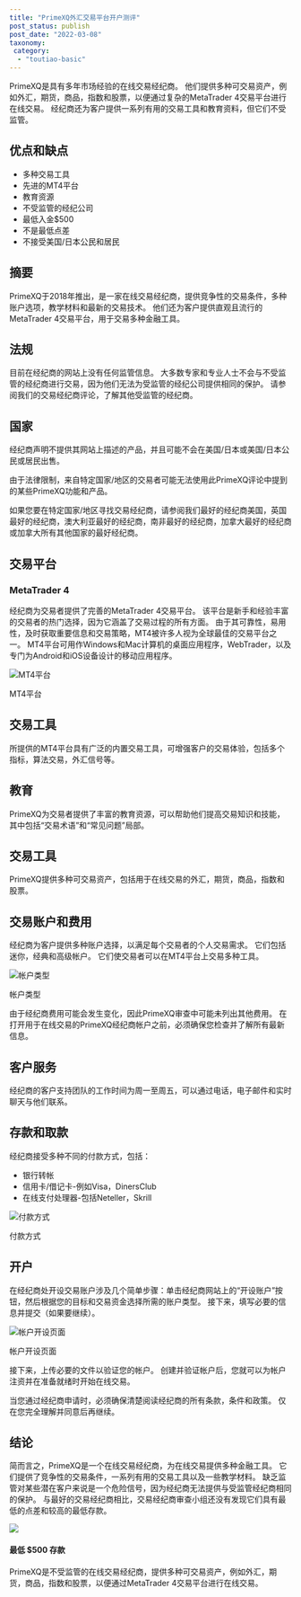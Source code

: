 ```yaml
---
title: "PrimeXQ外汇交易平台开户测评"
post_status: publish
post_date: "2022-03-08"
taxonomy:
 category: 
  - "toutiao-basic"
---
```


PrimeXQ是具有多年市场经验的在线交易经纪商。 他们提供多种可交易资产，例如外汇，期货，商品，指数和股票，以便通过复杂的MetaTrader 4交易平台进行在线交易。 经纪商还为客户提供一系列有用的交易工具和教育资料，但它们不受监管。

## 优点和缺点
- 多种交易工具
- 先进的MT4平台
- 教育资源
- 不受监管的经纪公司
- 最低入金$500
- 不是最低点差
- 不接受美国/日本公民和居民


## 摘要

PrimeXQ于2018年推出，是一家在线交易经纪商，提供竞争性的交易条件，多种账户选项，教学材料和最新的交易技术。 他们还为客户提供直观且流行的MetaTrader 4交易平台，用于交易多种金融工具。

## 法规

目前在经纪商的网站上没有任何监管信息。 大多数专家和专业人士不会与不受监管的经纪商进行交易，因为他们无法为受监管的经纪公司提供相同的保护。 请参阅我们的交易经纪商评论，了解其他受监管的经纪商。

## 国家

经纪商声明不提供其网站上描述的产品，并且可能不会在美国/日本或美国/日本公民或居民出售。

由于法律限制，来自特定国家/地区的交易者可能无法使用此PrimeXQ评论中提到的某些PrimeXQ功能和产品。

如果您要在特定国家/地区寻找交易经纪商，请参阅我们最好的经纪商美国，英国最好的经纪商，澳大利亚最好的经纪商，南非最好的经纪商，加拿大最好的经纪商或加拿大所有其他国家的最好经纪商。

## 交易平台

### MetaTrader 4

经纪商为交易者提供了完善的MetaTrader 4交易平台。 该平台是新手和经验丰富的交易者的热门选择，因为它涵盖了交易过程的所有方面。 由于其可靠性，易用性，及时获取重要信息和交易策略，MT4被许多人视为全球最佳的交易平台之一。 MT4平台可用作Windows和Mac计算机的桌面应用程序，WebTrader，以及专门为Android和iOS设备设计的移动应用程序。

![MT4平台](https://cdn.fendou.la/funstoutiao/2020/11/Primexq-Review-MT4-Platform.jpg "MT4平台")

MT4平台

## 交易工具

所提供的MT4平台具有广泛的内置交易工具，可增强客户的交易体验，包括多个指标，算法交易，外汇信号等。

## 教育

PrimeXQ为交易者提供了丰富的教育资源，可以帮助他们提高交易知识和技能，其中包括“交易术语”和“常见问题”局部。

## 交易工具

PrimeXQ提供多种可交易资产，包括用于在线交易的外汇，期货，商品，指数和股票。

## 交易账户和费用

经纪商为客户提供多种账户选择，以满足每个交易者的个人交易需求。 它们包括迷你，经典和高级帐户。 它们使交易者可以在MT4平台上交易多种工具。

![帐户类型](https://cdn.fendou.la/funstoutiao/2020/11/Primexq-Review-Account-Types-1024x575.jpg "帐户类型")

帐户类型

由于经纪商费用可能会发生变化，因此PrimeXQ审查中可能未列出其他费用。 在打开用于在线交易的PrimeXQ经纪商帐户之前，必须确保您检查并了解所有最新信息。

## 客户服务

经纪商的客户支持团队的工作时间为周一至周五，可以通过电话，电子邮件和实时聊天与他们联系。

## 存款和取款

经纪商接受多种不同的付款方式，包括：
- 银行转帐
- 信用卡/借记卡-例如Visa，DinersClub
- 在线支付处理器-包括Neteller，Skrill

![付款方式](https://cdn.fendou.la/funstoutiao/2020/11/Primexq-Review-Payment-Methods-1024x226.jpg "付款方式")

付款方式

## 开户

在经纪商处开设交易账户涉及几个简单步骤：单击经纪商网站上的“开设账户”按钮，然后根据您的目标和交易资金选择所需的账户类型。 接下来，填写必要的信息并提交（如果要继续）。

![帐户开设页面](https://cdn.fendou.la/funstoutiao/2020/11/Primexq-Review-Account-Opening-Page-565x1024.jpg "帐户开设页面")

帐户开设页面

接下来，上传必要的文件以验证您的帐户。 创建并验证帐户后，您就可以为帐户注资并在准备就绪时开始在线交易。

当您通过经纪商申请时，必须确保清楚阅读经纪商的所有条款，条件和政策。 仅在您完全理解并同意后再继续。

## 结论

简而言之，PrimeXQ是一个在线交易经纪商，为在线交易提供多种金融工具。 它们提供了竞争性的交易条件，一系列有用的交易工具以及一些教学材料。 缺乏监管对某些潜在客户来说是一个危险信号，因为经纪商无法提供与受监管经纪商相同的保护。 与最好的交易经纪商相比，交易经纪商审查小组还没有发现它们具有最低的点差和较高的最低存款。

![](https://cdn.fendou.la/funstoutiao/2020/11/Primexq-Logo.png)

#### 最低 $500 存款

PrimeXQ是不受监管的在线交易经纪商，提供多种可交易资产，例如外汇，期货，商品，指数和股票，以便通过MetaTrader 4交易平台进行在线交易。
